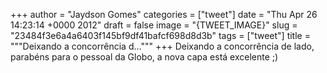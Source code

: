 
+++
author = "Jaydson Gomes"
categories = ["tweet"]
date = "Thu Apr 26 14:23:14 +0000 2012"
draft = false
image = "{TWEET_IMAGE}"
slug = "23484f3e6a4a6403f145bf9df41bafcf698d8d3b"
tags = ["tweet"]
title = """Deixando a concorrência d..."""
+++
Deixando a concorrência de lado, parabéns para o pessoal da Globo, a nova capa está excelente ;)

